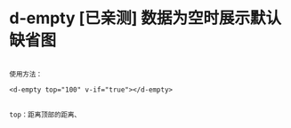 # d-empty [已亲测]  数据为空时展示默认缺省图

````

使用方法：

<d-empty top="100" v-if="true"></d-empty>


top：距离顶部的距离、

````
